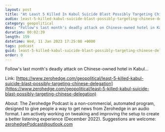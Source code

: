 ```yaml
---
layout: post
title: "At Least 5 Killed In Kabul Suicide Blast Possibly Targeting Chinese Delegation"
audio: least-5-killed-kabul-suicide-blast-possibly-targeting-chinese-delegation-0
category: geopolitical
desc: "Follow's last month's deadly attack on Chinese-owned hotel in Kabul..."
duration: 00:02:39
length: 159
datetime: Wed, 11 Jan 2023 17:25:00 +0000
tags: podcast
guid: least-5-killed-kabul-suicide-blast-possibly-targeting-chinese-delegation-0
order: 0
---
```

Follow's last month's deadly attack on Chinese-owned hotel in Kabul...

Link: [https://www.zerohedge.com/geopolitical/least-5-killed-kabul-suicide-blast-possibly-targeting-chinese-delegation](https://www.zerohedge.com/geopolitical/least-5-killed-kabul-suicide-blast-possibly-targeting-chinese-delegation)

About: The Zerohedge Podcast is a non-commercial, automated program, designed to give people a way to get news from Zerohedge in an audio format.  I am actively working on tweaking and improving the setup to create a better listening experience (December 2022).  Suggestions are welcome: [zerohedgePodcast@outlook.com](mailto:zerohedgePodcast@outlook.com)